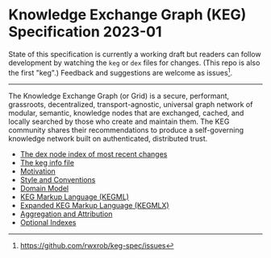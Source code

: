 # Knowledge Exchange Graph (KEG) Specification 2023-01

State of this specification is currently a working draft but readers can follow development by watching the `keg` or `dex` files for changes. (This repo is also the first "keg".) Feedback and suggestions are welcome as issues[^1].

[^1]: https://github.com/rwxrob/keg-spec/issues

----

The Knowledge Exchange Graph (or Grid) is a secure, performant, grassroots, decentralized, transport-agnostic, universal graph network of modular, semantic, knowledge nodes that are exchanged, cached, and locally searched by those who create and maintain them. The KEG community shares their recommendations to produce a self-governing knowledge network built on authenticated, distributed trust.

* [The dex node index of most recent changes](dex)
* [The keg info file](keg)
* [Motivation](/28)
* [Style and Conventions](/37)
* [Domain Model](/10)
* [KEG Markup Language (KEGML)](/50)
* [Expanded KEG Markup Language (KEGMLX)](/17)
* [Aggregation and Attribution](/5)
* [Optional Indexes](/64)
